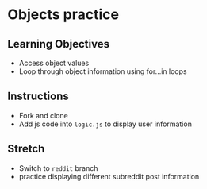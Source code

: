 # Objects practice

## Learning Objectives

- Access object values
- Loop through object information using for...in loops

## Instructions

- Fork and clone
- Add js code into `logic.js` to display user information

## Stretch

- Switch to `reddit` branch
- practice displaying different subreddit post information